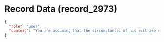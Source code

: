 # Record Data (record_2973)

```json
{
  "role": "user",
  "content": "You are assuming that the circumstances of his exit are obvious but they painted it as reitrement right?"
}
```

